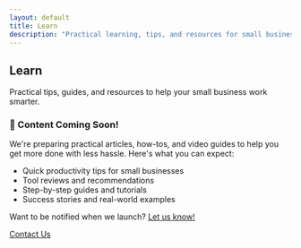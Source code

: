 ```yaml
---
layout: default
title: Learn
description: "Practical learning, tips, and resources for small business productivity."
---
```


<!-- Learn Hero -->
<section class="learn-hero">
  <h1>Learn</h1>
  <p class="learn-subtitle">Practical tips, guides, and resources to help your small business work smarter.</p>
</section>

<!-- Coming Soon Placeholder -->
<section class="coming-soon">
  <div class="coming-soon-content">
    <h3>🚀 Content Coming Soon!</h3>
    <p>We're preparing practical articles, how-tos, and video guides to help you get more done with less hassle. Here's what you can expect:</p>
    <ul>
      <li>Quick productivity tips for small businesses</li>
      <li>Tool reviews and recommendations</li>
      <li>Step-by-step guides and tutorials</li>
      <li>Success stories and real-world examples</li>
    </ul>
    <p>Want to be notified when we launch? <a href="mailto:hey@getsimplyproductive.com">Let us know!</a></p>
    <div class="button-container">
      <a href="/contact" class="button-link primary">Contact Us</a>
    </div>
  </div>
</section>
